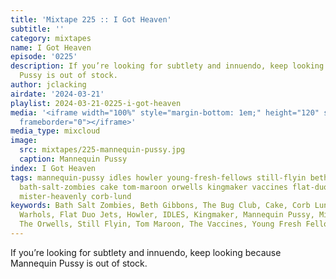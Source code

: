 ```yaml
---
title: 'Mixtape 225 :: I Got Heaven'
subtitle: ''
category: mixtapes
name: I Got Heaven
episode: '0225'
description: If you’re looking for subtlety and innuendo, keep looking because Mannequin
  Pussy is out of stock.
author: jclacking
airdate: '2024-03-21'
playlist: 2024-03-21-0225-i-got-heaven
media: '<iframe width="100%" style="margin-bottom: 1em;" height="120" src="https://www.mixcloud.com/widget/iframe/?feed=%2Flouderthanwar%2Fthe-mixtape-225-i-got-heaven-2024-03-21%2F&hide_artwork=1&hide_cover=1&light=1"
  frameborder="0"></iframe>'
media_type: mixcloud
image:
  src: mixtapes/225-mannequin-pussy.jpg
  caption: Mannequin Pussy
index: I Got Heaven
tags: mannequin-pussy idles howler young-fresh-fellows still-flyin beth-gibbons bug-club
  bath-salt-zombies cake tom-maroon orwells kingmaker vaccines flat-duo-jets dandy-warhols
  mister-heavenly corb-lund
keywords: Bath Salt Zombies, Beth Gibbons, The Bug Club, Cake, Corb Lund, The Dandy
  Warhols, Flat Duo Jets, Howler, IDLES, Kingmaker, Mannequin Pussy, Mister Heavenly,
  The Orwells, Still Flyin, Tom Maroon, The Vaccines, Young Fresh Fellows
---
```

If you’re looking for subtlety and innuendo, keep looking because Mannequin Pussy is out of stock.
